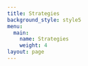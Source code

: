 ```yaml
---
title: Strategies
background_style: style5
menu:
  main:
    name: Strategies
    weight: 4
layout: page
---
```


